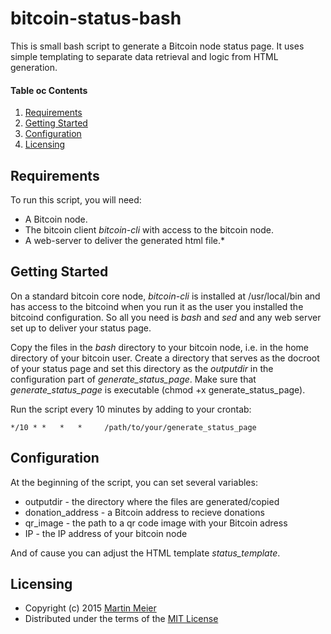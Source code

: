# bitcoin-status-bash
This is small bash script to generate a Bitcoin node status page.
It uses simple templating to separate data retrieval and logic from HTML generation.

#### Table oc Contents

1. [Requirements](#requirements)
2. [Getting Started](#getting-started)
3. [Configuration](#configuration)
4. [Licensing](#licensing)
 
## Requirements

To run this script, you will need:

* A Bitcoin node.
* The bitcoin client _bitcoin-cli_ with access to the bitcoin node.
* A web-server to deliver the generated html file.* 

## Getting Started

On a standard bitcoin core node, _bitcoin-cli_ is installed at /usr/local/bin and has access to the bitcoind when you run it as the user you installed the bitcoind configuration.
So all you need is _bash_ and _sed_ and any web server set up to deliver your status page.

Copy the files in the _bash_ directory to your bitcoin node, i.e. in the home directory of your bitcoin user.
Create a directory that serves as the docroot of your status page and set this directory as the _outputdir_ in the configuration part of _generate_status_page_.
Make sure that _generate_status_page_ is executable (chmod +x generate_status_page).

Run the script every 10 minutes by adding to your crontab:

    */10 * *   *   *     /path/to/your/generate_status_page

## Configuration

At the beginning of the script, you can set several variables:

* outputdir - the directory where the files are generated/copied
* donation_address - a Bitcoin address to recieve donations
* qr_image - the path to a qr code image with your Bitcoin adress
* IP - the IP address of your bitcoin node
 
And of cause you can adjust the HTML template _status_template_.

## Licensing

* Copyright (c) 2015 [Martin Meier](http://www.edv-beratung-meier.de)
* Distributed under the terms of the [MIT License](LICENSE)

